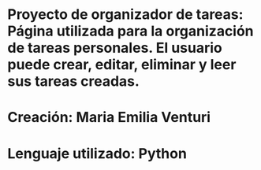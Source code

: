 # Proyecto de organizador de tareas: Página utilizada para la organización de tareas personales. El usuario puede crear, editar, eliminar y leer sus tareas creadas. 

# Creación: Maria Emilia Venturi

# Lenguaje utilizado: Python

 
